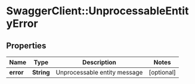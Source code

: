 # SwaggerClient::UnprocessableEntityError

## Properties
Name | Type | Description | Notes
------------ | ------------- | ------------- | -------------
**error** | **String** | Unprocessable entity message | [optional] 


